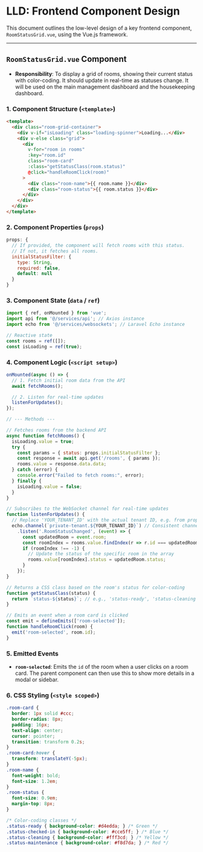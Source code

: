 # LLD: Frontend Component Design

This document outlines the low-level design of a key frontend component, `RoomStatusGrid.vue`, using the Vue.js framework.

---

## `RoomStatusGrid.vue` Component

-   **Responsibility**: To display a grid of rooms, showing their current status with color-coding. It should update in real-time as statuses change. It will be used on the main management dashboard and the housekeeping dashboard.

### 1. Component Structure (`<template>`)

```html
<template>
  <div class="room-grid-container">
    <div v-if="isLoading" class="loading-spinner">Loading...</div>
    <div v-else class="grid">
      <div
        v-for="room in rooms"
        :key="room.id"
        class="room-card"
        :class="getStatusClass(room.status)"
        @click="handleRoomClick(room)"
      >
        <div class="room-name">{{ room.name }}</div>
        <div class="room-status">{{ room.status }}</div>
      </div>
    </div>
  </div>
</template>
```

### 2. Component Properties (`props`)

```javascript
props: {
  // If provided, the component will fetch rooms with this status.
  // If not, it fetches all rooms.
  initialStatusFilter: {
    type: String,
    required: false,
    default: null
  }
}
```

### 3. Component State (`data` / `ref`)

```javascript
import { ref, onMounted } from 'vue';
import api from '@/services/api'; // Axios instance
import echo from '@/services/websockets'; // Laravel Echo instance

// Reactive state
const rooms = ref([]);
const isLoading = ref(true);
```

### 4. Component Logic (`<script setup>`)

```javascript
onMounted(async () => {
  // 1. Fetch initial room data from the API
  await fetchRooms();

  // 2. Listen for real-time updates
  listenForUpdates();
});

// --- Methods ---

// Fetches rooms from the backend API
async function fetchRooms() {
  isLoading.value = true;
  try {
    const params = { status: props.initialStatusFilter };
    const response = await api.get('/rooms', { params });
    rooms.value = response.data.data;
  } catch (error) {
    console.error("Failed to fetch rooms:", error);
  } finally {
    isLoading.value = false;
  }
}

// Subscribes to the WebSocket channel for real-time updates
function listenForUpdates() {
  // Replace 'YOUR_TENANT_ID' with the actual tenant ID, e.g. from props or store
  echo.channel(`private-tenant.${YOUR_TENANT_ID}`) // Consistent channel naming
    .listen('.RoomStatusChanged', (event) => {
      const updatedRoom = event.room;
      const roomIndex = rooms.value.findIndex(r => r.id === updatedRoom.id);
      if (roomIndex !== -1) {
        // Update the status of the specific room in the array
        rooms.value[roomIndex].status = updatedRoom.status;
      }
    });
}

// Returns a CSS class based on the room's status for color-coding
function getStatusClass(status) {
  return `status-${status}`; // e.g., 'status-ready', 'status-cleaning'
}

// Emits an event when a room card is clicked
const emit = defineEmits(['room-selected']);
function handleRoomClick(room) {
  emit('room-selected', room.id);
}
```

### 5. Emitted Events

-   **`room-selected`**: Emits the `id` of the room when a user clicks on a room card. The parent component can then use this to show more details in a modal or sidebar.

### 6. CSS Styling (`<style scoped>`)

```css
.room-card {
  border: 1px solid #ccc;
  border-radius: 8px;
  padding: 16px;
  text-align: center;
  cursor: pointer;
  transition: transform 0.2s;
}
.room-card:hover {
  transform: translateY(-5px);
}
.room-name {
  font-weight: bold;
  font-size: 1.2em;
}
.room-status {
  font-size: 0.9em;
  margin-top: 8px;
}

/* Color-coding classes */
.status-ready { background-color: #d4edda; } /* Green */
.status-checked-in { background-color: #cce5ff; } /* Blue */
.status-cleaning { background-color: #fff3cd; } /* Yellow */
.status-maintenance { background-color: #f8d7da; } /* Red */
```
